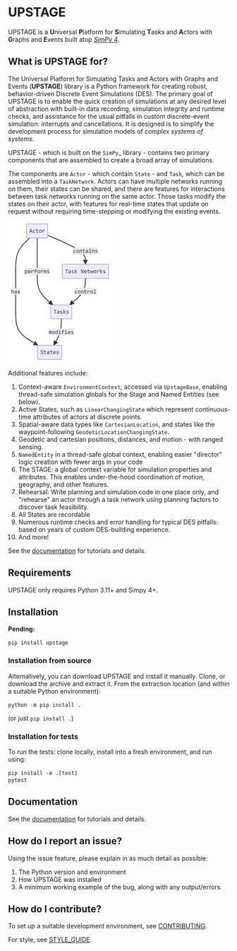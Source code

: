 # UPSTAGE

UPSTAGE is a **U**niversal **P**latform for **S**imulating
**T**asks and **A**ctors with **G**raphs and **E**vents built atop
[*SimPy 4*][simpy].

## What is UPSTAGE for?

The Universal Platform for Simulating Tasks and Actors with Graphs and Events (**UPSTAGE**) library is a Python framework for creating robust, behavior-driven Discrete Event Simulations (DES). The primary goal of UPSTAGE is to enable the quick creation of simulations at any desired level of abstraction with built-in data recording, simulation integrity and runtime checks, and assistance for the usual pitfalls in custom discrete-event simulation: interrupts and cancellations. It is designed is to simplify the development process for simulation models of *complex systems of systems*.

UPSTAGE - which is built on the `SimPy`_ library - contains two primary components that are assembled to create a broad array of simulations.

The components are `Actor` - which contain `State` - and `Task`, which can be assembled into a `TaskNetwork`. Actors can have multiple networks running on them, their states can be shared, and there are features for interactions between task networks running on the same actor. Those tasks modify the states on their actor, with features for
real-time states that update on request without requiring time-stepping or modifying the existing events.

![image](docs/source/_static/upstage-flow.png)

Additional features include:

1. Context-aware `EnvironmentContext`, accessed via `UpstageBase`, enabling thread-safe simulation globals for the Stage and Named Entities (see below).
1. Active States, such as `LinearChangingState` which represent continuous-time attributes of actors at discrete points.
1. Spatial-aware data types like `CartesianLocation`, and states like the waypoint-following `GeodeticLocationChangingState`.
1. Geodetic and cartesian positions, distances, and motion - with ranged sensing.
1. `NamedEntity` in a thread-safe global context, enabling easier "director" logic creation with fewer args in your code
1. The STAGE: a global context variable for simulation properties and attributes. This enables under-the-hood coordination of motion, geography, and other features.
1. Rehearsal: Write planning and simulation code in one place only, and "rehearse" an actor through a task network using planning factors to discover task feasibility.
1. All States are recordable
1. Numerous runtime checks and error handling for typical DES pitfalls: based on years of custom DES-building experience.
1. And more!

See the [documentation](https://gtri.github.io/upstage) for tutorials and details.

## Requirements

UPSTAGE only requires Python 3.11+ and Simpy 4+.

## Installation

**Pending:**

```console
pip install upstage
```

### Installation from source

Alternatively, you can download UPSTAGE and install it manually. Clone, or download the archive and extract it. From the extraction location (and within a suitable Python environment):

```console
python -m pip install .
```

(or just `pip install .`)

### Installation for tests

To run the tests: clone locally, install into a fresh environment, and run using:

```console
pip install -e .[test]
pytest
```

## Documentation

See the [documentation](https://gtri.github.io/upstage) for tutorials and details.

## How do I report an issue?

Using the issue feature, please explain in as much detail as possible:

1. The Python version and environment
2. How UPSTAGE was installed
3. A minimum working example of the bug, along with any output/errors.

## How do I contribute?

To set up a suitable development environment, see [CONTRIBUTING](CONTRIBUTING.md).

For style, see [STYLE_GUIDE](STYLE_GUIDE.md).

[simpy]: https://gitlab.com/team-simpy/simpy/
